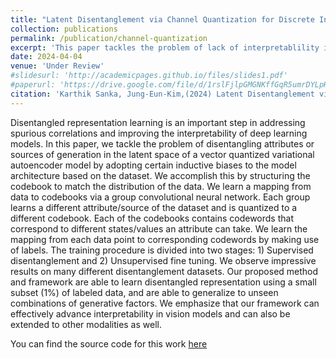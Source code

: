 ```yaml
---
title: "Latent Disentanglement via Channel Quantization for Discrete Interpretable Embeddings"
collection: publications
permalink: /publication/channel-quantization
excerpt: 'This paper tackles the problem of lack of interpretablility in codewords of a VQVAE model and achieves higher compression ratios with a very minimal use of labeled data.'
date: 2024-04-04
venue: 'Under Review'
#slidesurl: 'http://academicpages.github.io/files/slides1.pdf'
#paperurl: 'https://drive.google.com/file/d/1rslFjlpGMGNKffGqR5umrDYLpHcboG8U/view' #'http://academicpages.github.io/files/paper1.pdf'
citation: 'Karthik Sanka, Jung-Eun-Kim,(2024) Latent Disentanglement via Channel Quantization for Discrete Interpretable Embeddings'
---
```


 Disentangled representation learning is an important step in addressing spurious correlations and improving the interpretability of deep learning models. In this paper, we tackle the problem of disentangling attributes or sources of generation in the latent space of a vector quantized variational autoencoder model by adopting certain inductive biases to the model architecture based on the dataset. We accomplish this by structuring the codebook to match the distribution of the data. We learn a mapping from data to codebooks via a group convolutional neural network. Each group learns a different attribute/source of the dataset and is quantized to a different codebook. Each of the codebooks contains codewords that correspond to different states/values an attribute can take. We learn the mapping from each data point to corresponding codewords by making use of labels. The training procedure is divided into two stages: 1) Supervised disentanglement and 2) Unsupervised fine tuning. We observe impressive results on many different disentanglement datasets. Our proposed method and framework are able to learn disentangled representation using a small subset (1\%) of labeled data, and are able to generalize to unseen combinations of generative factors. We emphasize that our framework can effectively advance interpretability in vision models and can also be extended to other modalities as well.

 You can find the source code for this work [here](https://github.com/Karthik2924/Vector_Attribute_Quantization)

